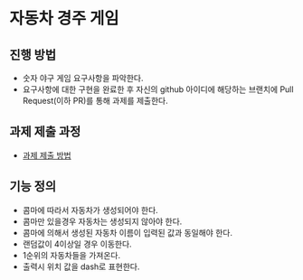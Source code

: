 # 자동차 경주 게임
## 진행 방법
* 숫자 야구 게임 요구사항을 파악한다.
* 요구사항에 대한 구현을 완료한 후 자신의 github 아이디에 해당하는 브랜치에 Pull Request(이하 PR)를 통해 과제를 제출한다.

## 과제 제출 과정
* [과제 제출 방법](https://github.com/next-step/nextstep-docs/tree/master/precourse)


## 기능 정의
* 콤마에 따라서 자동차가 생성되어야 한다.
* 콤마만 있을경우 자동차는 생성되지 않아야 한다.
* 콤마에 의해서 생성된 자동차 이름이 입력된 값과 동일해야 한다.
* 랜덤값이 4이상일 경우 이동한다.
* 1순위의 자동차들을 가져온다.
* 출력시 위치 값을 dash로 표현한다.
